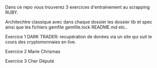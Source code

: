 Dans ce repo vous trouverez 3 exercices d'entrainement au scrapping RUBY.

Architechtre classique avec dans chaque dossier les dossier lib et spec ainsi 
que les fichiers gemfile gemfile.lock README.md etc..

Exercice 1 DARK TRADER:
recupération de donées via un site qui suit le cours des cryptomonnaies en live.

Exercice 2 Marie Chrismas


Exercice 3 Cher Député